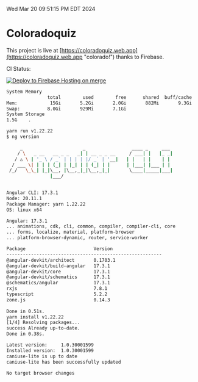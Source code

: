 Wed Mar 20 09:51:15 PM EDT 2024

# Coloradoquiz


This project is live at [https://coloradoquiz.web.app](https://coloradoquiz.web.app "colorado!") thanks to Firebase.

CI Status: 

[![Deploy to Firebase Hosting on merge](https://github.com/teamkushal/coloradoquiz/actions/workflows/firebase-hosting-merge.yml/badge.svg)](https://github.com/teamkushal/coloradoquiz/actions/workflows/firebase-hosting-merge.yml)

```bash
System Memory
               total        used        free      shared  buff/cache   available
Mem:            15Gi       5.2Gi       2.0Gi       882Mi       9.3Gi        10Gi
Swap:          8.0Gi       929Mi       7.1Gi
System Storage
1.5G	.
```
```bash
yarn run v1.22.22
$ ng version

     _                      _                 ____ _     ___
    / \   _ __   __ _ _   _| | __ _ _ __     / ___| |   |_ _|
   / △ \ | '_ \ / _` | | | | |/ _` | '__|   | |   | |    | |
  / ___ \| | | | (_| | |_| | | (_| | |      | |___| |___ | |
 /_/   \_\_| |_|\__, |\__,_|_|\__,_|_|       \____|_____|___|
                |___/
    

Angular CLI: 17.3.1
Node: 20.11.1
Package Manager: yarn 1.22.22
OS: linux x64

Angular: 17.3.1
... animations, cdk, cli, common, compiler, compiler-cli, core
... forms, localize, material, platform-browser
... platform-browser-dynamic, router, service-worker

Package                         Version
---------------------------------------------------------
@angular-devkit/architect       0.1703.1
@angular-devkit/build-angular   17.3.1
@angular-devkit/core            17.3.1
@angular-devkit/schematics      17.3.1
@schematics/angular             17.3.1
rxjs                            7.8.1
typescript                      5.2.2
zone.js                         0.14.3
    
Done in 0.51s.
yarn install v1.22.22
[1/4] Resolving packages...
success Already up-to-date.
Done in 0.38s.
```
```bash
Latest version:     1.0.30001599
Installed version:  1.0.30001599
caniuse-lite is up to date
caniuse-lite has been successfully updated

No target browser changes
```
```bash
